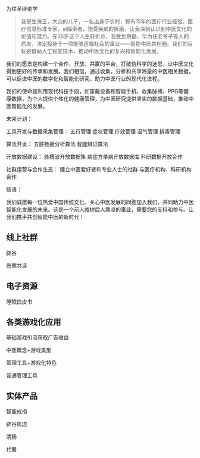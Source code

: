 为往圣继绝学

>我是生海王，大山的儿子，一名出身于农村，拥有15年的医疗行业经验，医疗信息标准专家，ai探索者，饱受疾病的折磨，让我深刻认识到中医文化的价值和潜力。在35岁这个人生转折点，我受到蔡磊、华为任老爷子等人的启发，决定投身于一项能够造福社会的事业——智能中医共创圈。我们的目标是借助人工智能技术，推动中医文化的复兴和智能化发展。

我们的愿景是构建一个合作、开放、共赢的平台，打破伪科学的迷思，让中医文化得到更好的传承和发展。我们相信，通过收集，分析和共享海量的中医相关数据，可以促进中医的数字化和智能化研究，助力中医行业的现代化进程。



我们的使命是利用现代科技手段，如穿戴设备和智能手机，收集脉搏、PPG等健康数据，为个人提供个性化的健康管理，为中医研究提供坚实的数据基础，推动中医智能化的发展。




未来计划：

工具开发与数据采集管理：
五行管理
症状管理
疗效管理
湿气管理
排毒管理

算法开发：
五脏数据分析算法
智能辨证算法

开放数据建设：
脉搏波开放数据集
病症方单病开放数据库
科研数据开放合作

社群运营与合作生态：
建立中医爱好者和专业人士的社群
与医疗机构、科研机构合作

结语：

我们诚邀每一位热爱中国传统文化、关心中医发展的同胞加入我们，共同助力中医智能化发展的未来。这是一个前人栽树后人乘凉的事业，需要您的支持和参与。让我们携手共创智能中医的新时代！


## 线上社群

辟谷

伤寒共读

## 电子资源

睡眠白皮书


## 各类游戏化应用

基础游戏引流获取广告收益

中医概念+游戏类型

管理工具+游戏化特色

普通管理工具


## 实体产品

智能戒指

辟谷周边

清肠

代餐

